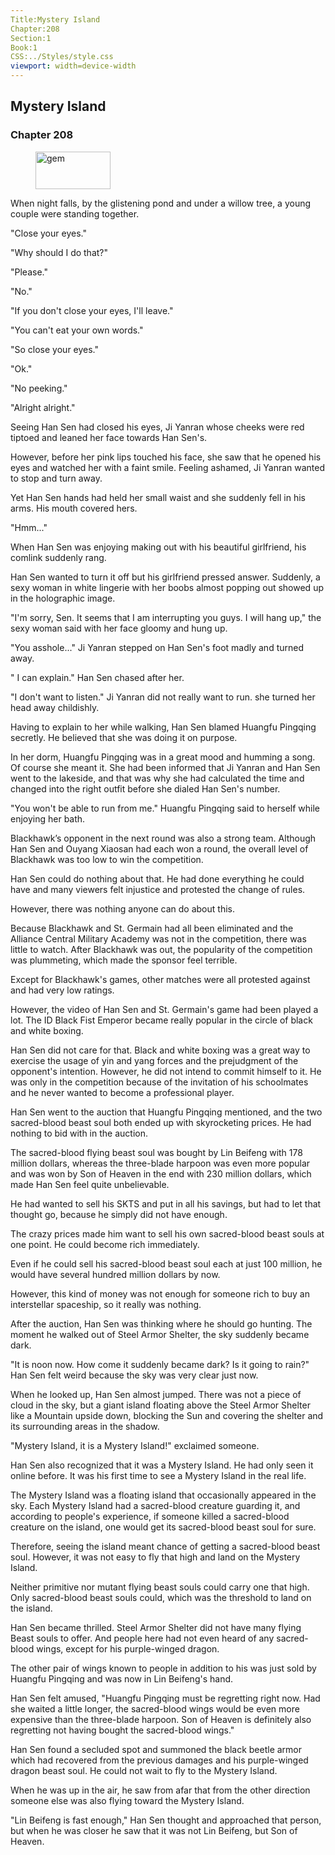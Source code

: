 ```yaml
---
Title:Mystery Island 
Chapter:208 
Section:1 
Book:1 
CSS:../Styles/style.css 
viewport: width=device-width
---
```

  
## Mystery Island
### Chapter 208
  
<figure>
	<img src="../Images/gem.gif" alt="gem" id="gem" width="120" height="60" />
</figure>
  

  
When night falls, by the glistening pond and under a willow tree, a young couple were standing together.

"Close your eyes."

"Why should I do that?"

"Please."

"No."

"If you don't close your eyes, I'll leave."

"You can't eat your own words."

"So close your eyes."

"Ok."

"No peeking."

"Alright alright."

Seeing Han Sen had closed his eyes, Ji Yanran whose cheeks were red tiptoed and leaned her face towards Han Sen's.

However, before her pink lips touched his face, she saw that he opened his eyes and watched her with a faint smile. Feeling ashamed, Ji Yanran wanted to stop and turn away.

Yet Han Sen hands had held her small waist and she suddenly fell in his arms. His mouth covered hers.

"Hmm..."

When Han Sen was enjoying making out with his beautiful girlfriend, his comlink suddenly rang.

Han Sen wanted to turn it off but his girlfriend pressed answer. Suddenly, a sexy woman in white lingerie with her boobs almost popping out showed up in the holographic image.

"I'm sorry, Sen. It seems that I am interrupting you guys. I will hang up," the sexy woman said with her face gloomy and hung up.

"You asshole..." Ji Yanran stepped on Han Sen's foot madly and turned away.

" I can explain." Han Sen chased after her.

"I don't want to listen." Ji Yanran did not really want to run. she turned her head away childishly.

Having to explain to her while walking, Han Sen blamed Huangfu Pingqing secretly. He believed that she was doing it on purpose.

In her dorm, Huangfu Pingqing was in a great mood and humming a song. Of course she meant it. She had been informed that Ji Yanran and Han Sen went to the lakeside, and that was why she had calculated the time and changed into the right outfit before she dialed Han Sen's number.

"You won't be able to run from me." Huangfu Pingqing said to herself while enjoying her bath.

Blackhawk’s opponent in the next round was also a strong team. Although Han Sen and Ouyang Xiaosan had each won a round, the overall level of Blackhawk was too low to win the competition.

Han Sen could do nothing about that. He had done everything he could have and many viewers felt injustice and protested the change of rules.

However, there was nothing anyone can do about this.

Because Blackhawk and St. Germain had all been eliminated and the Alliance Central Military Academy was not in the competition, there was little to watch. After Blackhawk was out, the popularity of the competition was plummeting, which made the sponsor feel terrible.

Except for Blackhawk's games, other matches were all protested against and had very low ratings.

However, the video of Han Sen and St. Germain's game had been played a lot. The ID Black Fist Emperor became really popular in the circle of black and white boxing.

Han Sen did not care for that. Black and white boxing was a great way to exercise the usage of yin and yang forces and the prejudgment of the opponent's intention. However, he did not intend to commit himself to it. He was only in the competition because of the invitation of his schoolmates and he never wanted to become a professional player.

Han Sen went to the auction that Huangfu Pingqing mentioned, and the two sacred-blood beast soul both ended up with skyrocketing prices. He had nothing to bid with in the auction.

The sacred-blood flying beast soul was bought by Lin Beifeng with 178 million dollars, whereas the three-blade harpoon was even more popular and was won by Son of Heaven in the end with 230 million dollars, which made Han Sen feel quite unbelievable.

He had wanted to sell his SKTS and put in all his savings, but had to let that thought go, because he simply did not have enough.

The crazy prices made him want to sell his own sacred-blood beast souls at one point. He could become rich immediately.

Even if he could sell his sacred-blood beast soul each at just 100 million, he would have several hundred million dollars by now.

However, this kind of money was not enough for someone rich to buy an interstellar spaceship, so it really was nothing.

After the auction, Han Sen was thinking where he should go hunting. The moment he walked out of Steel Armor Shelter, the sky suddenly became dark.

"It is noon now. How come it suddenly became dark? Is it going to rain?" Han Sen felt weird because the sky was very clear just now.

When he looked up, Han Sen almost jumped. There was not a piece of cloud in the sky, but a giant island floating above the Steel Armor Shelter like a Mountain upside down, blocking the Sun and covering the shelter and its surrounding areas in the shadow.

"Mystery Island, it is a Mystery Island!" exclaimed someone.

Han Sen also recognized that it was a Mystery Island. He had only seen it online before. It was his first time to see a Mystery Island in the real life.

The Mystery Island was a floating island that occasionally appeared in the sky. Each Mystery Island had a sacred-blood creature guarding it, and according to people's experience, if someone killed a sacred-blood creature on the island, one would get its sacred-blood beast soul for sure.

Therefore, seeing the island meant chance of getting a sacred-blood beast soul. However, it was not easy to fly that high and land on the Mystery Island.

Neither primitive nor mutant flying beast souls could carry one that high. Only sacred-blood beast souls could, which was the threshold to land on the island.

Han Sen became thrilled. Steel Armor Shelter did not have many flying Beast souls to offer. And people here had not even heard of any sacred-blood wings, except for his purple-winged dragon.

The other pair of wings known to people in addition to his was just sold by Huangfu Pingqing and was now in Lin Beifeng's hand.

Han Sen felt amused, "Huangfu Pingqing must be regretting right now. Had she waited a little longer, the sacred-blood wings would be even more expensive than the three-blade harpoon. Son of Heaven is definitely also regretting not having bought the sacred-blood wings."

Han Sen found a secluded spot and summoned the black beetle armor which had recovered from the previous damages and his purple-winged dragon beast soul. He could not wait to fly to the Mystery Island.

When he was up in the air, he saw from afar that from the other direction someone else was also flying toward the Mystery Island.

"Lin Beifeng is fast enough," Han Sen thought and approached that person, but when he was closer he saw that it was not Lin Beifeng, but Son of Heaven.